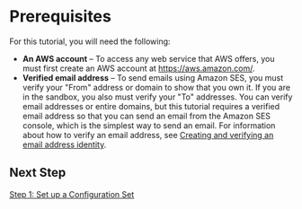 # Prerequisites<a name="event-publishing-cloudwatch-tutorial-prerequisites"></a>

For this tutorial, you will need the following:
+ **An AWS account** – To access any web service that AWS offers, you must first create an AWS account at [https://aws\.amazon\.com/](https://aws.amazon.com/)\.
+ **Verified email address** – To send emails using Amazon SES, you must verify your "From" address or domain to show that you own it\. If you are in the sandbox, you also must verify your "To" addresses\. You can verify email addresses or entire domains, but this tutorial requires a verified email address so that you can send an email from the Amazon SES console, which is the simplest way to send an email\. For information about how to verify an email address, see [Creating and verifying an email address identity](creating-identities.md#verify-email-addresses-procedure)\.

## Next Step<a name="event-publishing-cloudwatch-tutorial-prerequisites-next-step"></a>

 [Step 1: Set up a Configuration Set](event-publishing-cloudwatch-tutorial-configuration-set.md) 
